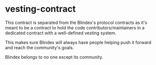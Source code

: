 # vesting-contract

This contract is separated from the Blindex's protocol contracts as it's meant to be a contract to hold the code contributors/maintainers in a dedicated contract with a well-defined vesting system.

This makes sure Blindex will always have people helping push it forward and reach the community's goals.

Blindex belongs to no one except its community.
